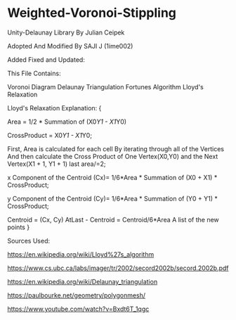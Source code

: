 # Weighted-Voronoi-Stippling

Unity-Delaunay Library By Julian Ceipek

Adopted And Modified By SAJI J (1ime002)

Added Fixed and Updated:


This File Contains:

Voronoi Diagram
Delaunay Triangulation
Fortunes Algorithm
Lloyd's Relaxation

Lloyd's Relaxation Explanation:
{

Area = 1/2 * Summation of (X0*Y1 - X1*Y0)

CrossProduct = X0*Y1 - X1*Y0;

First, Area is calculated for each cell By iterating through all of the Vertices
And then calculate the Cross Product of One Vertex(X0,Y0) and the Next Vertex(X1 + 1, Y1 + 1)
last area/=2;

x Component of the Centroid (Cx)= 1/6*Area * Summation of (X0 + X1) * CrossProduct;

y Component of the Centroid (Cy)= 1/6*Area * Summation of (Y0 + Y1) * CrossProduct;

Centroid = (Cx, Cy)
AtLast - Centroid = Centroid/6*Area
<returns> A list of the new points</returns>
}

Sources Used:

https://en.wikipedia.org/wiki/Lloyd%27s_algorithm

https://www.cs.ubc.ca/labs/imager/tr/2002/secord2002b/secord.2002b.pdf

https://en.wikipedia.org/wiki/Delaunay_triangulation

https://paulbourke.net/geometry/polygonmesh/

https://www.youtube.com/watch?v=Bxdt6T_1qgc



